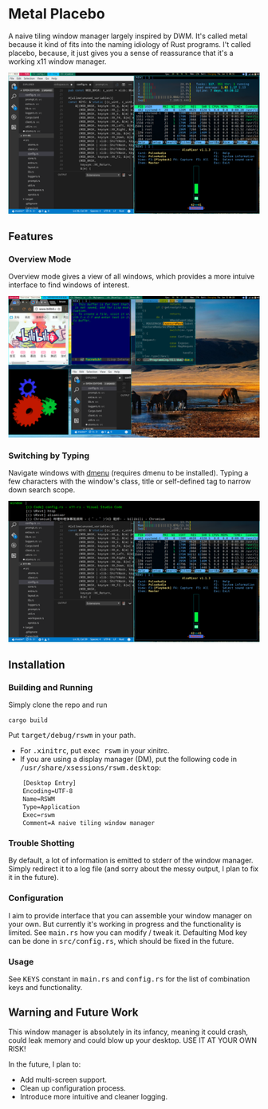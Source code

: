 # Metal Placebo
A naive tiling window manager largely inspired by DWM. It's called metal because it kind of fits
into the naming idiology of Rust programs. I't called placebo, because, it just gives you a sense
of reassurance that it's a working x11 window manager.

![Tiling](https://raw.githubusercontent.com/kkspeed/metal-placebo/master/images/tiling.png)

## Features 
### Overview Mode
Overview mode gives a view of all windows, which provides a more intuive
interface to find windows of interest.

![Overview](https://raw.githubusercontent.com/kkspeed/metal-placebo/master/images/overview.png)

### Switching by Typing
Navigate windows with [dmenu](http://tools.suckless.org/dmenu/) (requires dmenu to be installed).
Typing a few characters with the window's class, title or self-defined tag to narrow down search
scope.

![Navigation](https://raw.githubusercontent.com/kkspeed/metal-placebo/master/images/navigate.png)

## Installation
### Building and Running
Simply clone the repo and run

    cargo build

Put <tt>target/debug/rswm</tt> in your path.
- For <tt>.xinitrc</tt>, put <tt> exec rswm</tt> in your xinitrc.
- If you are using a display manager (DM), put the following code in <tt>/usr/share/xsessions/rswm.desktop</tt>:

~~~
    [Desktop Entry]
    Encoding=UTF-8
    Name=RSWM
    Type=Application
    Exec=rswm
    Comment=A naive tiling window manager
~~~

### Trouble Shotting
By default, a lot of information is emitted to stderr of the window manager. Simply redirect it to a
log file (and sorry about the messy output, I plan to fix it in the future).

### Configuration
I aim to provide interface that you can assemble your window manager on your own. But currently it's working in 
progress and the functionality is limited. See <tt>main.rs</tt> how you can modify / tweak it. Defaulting Mod key
can be done in <tt>src/config.rs</tt>, which should be fixed in the future.


### Usage
See <tt>KEYS</tt> constant in <tt>main.rs</tt> and <tt>config.rs</tt> for the list of combination keys 
and functionality.

## Warning and Future Work
This window manager is absolutely in its infancy, meaning it could crash, could leak memory and could blow up your
desktop. USE IT AT YOUR OWN RISK!

In the future, I plan to:
- Add multi-screen support.
- Clean up configuration process.
- Introduce more intuitive and cleaner logging.